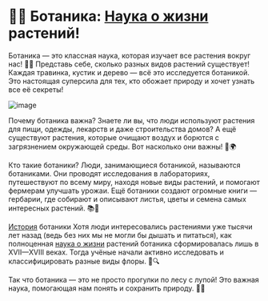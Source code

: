 # 🌿🔬 Ботаника: [Наука о жизни](./науки-о-жизни.md) растений!
Ботаника — это классная наука, которая изучает все растения вокруг нас! 🌲🌺 Представь себе, сколько разных видов растений существует! Каждая травинка, кустик и дерево — всё это исследуется ботаникой. Это настоящая суперсила для тех, кто обожает природу и хочет узнать все её секреты!

![image](https://github.com/user-attachments/assets/6c2ec39a-2efa-478f-9058-f39a25c965e5)


Почему ботаника важна?
Знаете ли вы, что люди используют растения для пищи, одежды, лекарств и даже строительства домов? А ещё существуют растения, которые очищают воздух и борются с загрязнением окружающей среды. Вот насколько они важны! 🌱🌍

Кто такие ботаники?
Люди, занимающиеся ботаникой, называются ботаниками. Они проводят исследования в лабораториях, путешествуют по всему миру, находя новые виды растений, и помогают фермерам улучшать урожаи. Ещё ботаники создают огромные книги — гербарии, где собирают и описывают листья, цветы и семена самых интересных растений. 📚🌸

[История](./история.md) ботаники
Хотя люди интересовались растениями уже тысячи лет назад (ведь без них мы не могли бы дышать и питаться), как полноценная [наука о жизни](./науки-о-жизни.md) растений ботаника сформировалась лишь в XVII—XVIII веках. Тогда учёные начали активно исследовать и классифицировать разные виды флоры. 🌼🔍

Так что ботаника — это не просто прогулки по лесу с лупой! Это важная наука, помогающая нам понять и сохранить природу. 🌿😊
